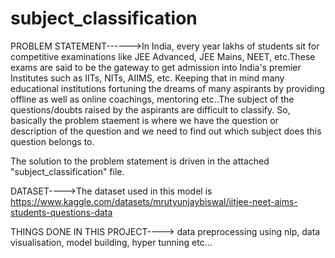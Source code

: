 # subject_classification

PROBLEM STATEMENT------>In India, every year lakhs of students sit for competitive examinations like JEE Advanced, JEE Mains, NEET, etc.These exams are said to be the gateway to get admission into India's premier Institutes such as IITs, NITs, AIIMS, etc. Keeping that in mind many educational institutions fortuning the dreams of many aspirants by providing offline as well as online coachings, mentoring etc..The subject of the questions/doubts raised by the aspirants are difficult to classify. So, basically the problem staement is where we have the question or description of the question and we need to find out which subject does this question belongs to.

The solution to the problem statement is driven in the attached "subject_classification" file.

DATASET---->The dataset used in this model is https://www.kaggle.com/datasets/mrutyunjaybiswal/iitjee-neet-aims-students-questions-data

THINGS DONE IN THIS PROJECT----> data preprocessing using nlp, data visualisation, model building, hyper tunning etc...
